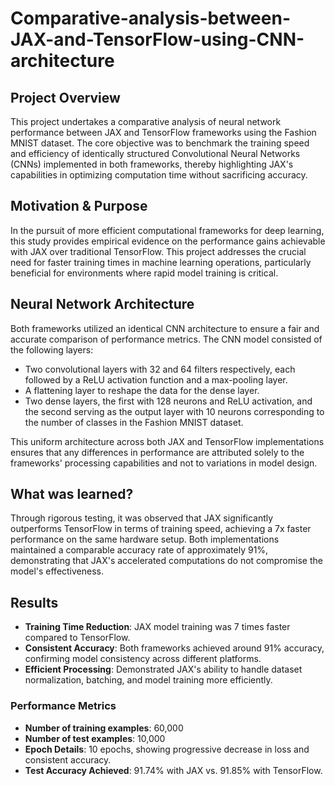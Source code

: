 # Comparative-analysis-between-JAX-and-TensorFlow-using-CNN-architecture


## Project Overview

This project undertakes a comparative analysis of neural network performance between JAX and TensorFlow frameworks using the Fashion MNIST dataset. The core objective was to benchmark the training speed and efficiency of identically structured Convolutional Neural Networks (CNNs) implemented in both frameworks, thereby highlighting JAX's capabilities in optimizing computation time without sacrificing accuracy.

## Motivation & Purpose

In the pursuit of more efficient computational frameworks for deep learning, this study provides empirical evidence on the performance gains achievable with JAX over traditional TensorFlow. This project addresses the crucial need for faster training times in machine learning operations, particularly beneficial for environments where rapid model training is critical.

## Neural Network Architecture

Both frameworks utilized an identical CNN architecture to ensure a fair and accurate comparison of performance metrics. The CNN model consisted of the following layers:
- Two convolutional layers with 32 and 64 filters respectively, each followed by a ReLU activation function and a max-pooling layer.
- A flattening layer to reshape the data for the dense layer.
- Two dense layers, the first with 128 neurons and ReLU activation, and the second serving as the output layer with 10 neurons corresponding to the number of classes in the Fashion MNIST dataset.

This uniform architecture across both JAX and TensorFlow implementations ensures that any differences in performance are attributed solely to the frameworks' processing capabilities and not to variations in model design.

## What was learned?

Through rigorous testing, it was observed that JAX significantly outperforms TensorFlow in terms of training speed, achieving a 7x faster performance on the same hardware setup. Both implementations maintained a comparable accuracy rate of approximately 91%, demonstrating that JAX's accelerated computations do not compromise the model's effectiveness.

## Results

- **Training Time Reduction**: JAX model training was 7 times faster compared to TensorFlow.
- **Consistent Accuracy**: Both frameworks achieved around 91% accuracy, confirming model consistency across different platforms.
- **Efficient Processing**: Demonstrated JAX's ability to handle dataset normalization, batching, and model training more efficiently.

### Performance Metrics

- **Number of training examples**: 60,000
- **Number of test examples**: 10,000
- **Epoch Details**: 10 epochs, showing progressive decrease in loss and consistent accuracy.
- **Test Accuracy Achieved**: 91.74% with JAX vs. 91.85% with TensorFlow.

